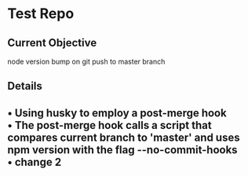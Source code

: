 # Test Repo  

## Current Objective
node version bump on git push to master branch

## Details
• Using husky to employ a post-merge hook  
• The post-merge hook calls a script that compares current branch to 'master' and uses npm version with the flag --no-commit-hooks  
• change 2  
---
